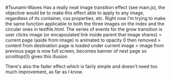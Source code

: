 #Tsunami-Waves
Has a really neat image transition effect (see main.js), the objective would be to make this effect able to apply to any image, regardless of its container, css properties, etc. Right now I'm trying to make the same function applicable to both the three images on the index and the circular ones in testfile.html. The series of events for the grow transition is 
user clicks image (or encapsulated link inside parent that image shares) > current page (aside from image) is animated to opacity 0 then removed > content from destination page is loaded under current image > image from previous page is now full screen, becomes banner of next page so scrolltop(0) gives this illusion

There's also the fader effect which is fairly simple and doesn't need too much improvement, as far as I know.